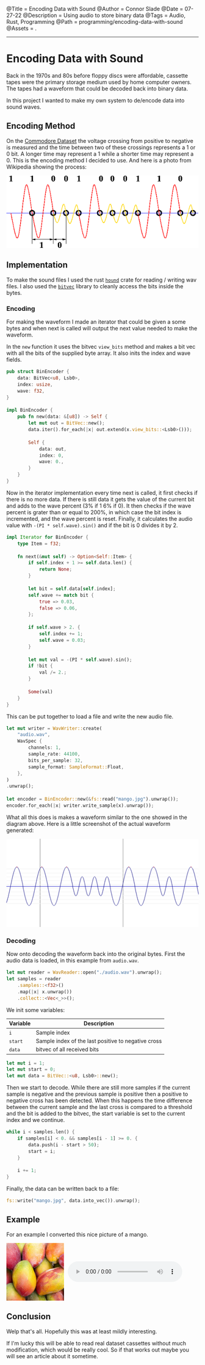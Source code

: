 @Title = Encoding Data with Sound
@Author = Connor Slade
@Date = 07-27-22
@Description = Using audio to store binary data
@Tags = Audio, Rust, Programming
@Path = programming/encoding-data-with-sound
@Assets = .

---

# Encoding Data with Sound

Back in the 1970s and 80s before floppy discs were affordable, cassette tapes were the primary storage medium used by home computer owners.
The tapes had a waveform that could be decoded back into binary data.

In this project I wanted to make my own system to de/encode data into sound waves.

## Encoding Method

On the [Commodore Dataset](https://en.wikipedia.org/wiki/Commodore_Datasette) the voltage crossing from positive to negative is measured and the time between two of these crossings represents a 1 or 0 bit.
A longer time may represent a 1 while a shorter time may represent a 0.
This is the encoding method I decided to use.
And here is a photo from Wikipedia showing the process:

![Diagram of data encoding](../assets/programming/encoding-data-with-sound/waveform.png)

## Implementation

To make the sound files I used the rust [`hound`](https://github.com/ruuda/hound) crate for reading / writing wav files.
I also used the [`bitvec`](https://github.com/bitvecto-rs/bitvec) library to cleanly access the bits inside the bytes.

### Encoding

For making the waveform I made an iterator that could be given a some bytes and when next is called will output the next value needed to make the waveform.

In the `new` function it uses the bitvec `view_bits` method and makes a bit vec with all the bits of the supplied byte array.
It also inits the index and wave fields.

```rust
pub struct BinEncoder {
    data: BitVec<u8, Lsb0>,
    index: usize,
    wave: f32,
}

impl BinEncoder {
    pub fn new(data: &[u8]) -> Self {
        let mut out = BitVec::new();
        data.iter().for_each(|x| out.extend(x.view_bits::<Lsb0>()));

        Self {
            data: out,
            index: 0,
            wave: 0.,
        }
    }
}

```

Now in the iterator implementation every time next is called, it first checks if there is no more data.
If there is still data it gets the value of the current bit and adds to the wave percent (3% if 1 6% if 0).
It then checks if the wave percent is grater than or equal to 200%, in which case the bit index is incremented, and the wave percent is reset.
Finally, it calculates the audio value with `-(PI * self.wave).sin()` and if the bit is 0 divides it by 2.

```rust
impl Iterator for BinEncoder {
    type Item = f32;

    fn next(&mut self) -> Option<Self::Item> {
        if self.index + 1 >= self.data.len() {
            return None;
        }

        let bit = self.data[self.index];
        self.wave += match bit {
            true => 0.03,
            false => 0.06,
        };

        if self.wave > 2. {
            self.index += 1;
            self.wave = 0.03;
        }

        let mut val = -(PI * self.wave).sin();
        if !bit {
            val /= 2.;
        }

        Some(val)
    }
}
```

This can be put together to load a file and write the new audio file.

```rust
let mut writer = WavWriter::create(
    "audio.wav",
    WavSpec {
        channels: 1,
        sample_rate: 44100,
        bits_per_sample: 32,
        sample_format: SampleFormat::Float,
    },
)
.unwrap();

let encoder = BinEncoder::new(&fs::read("mango.jpg").unwrap());
encoder.for_each(|x| writer.write_sample(x).unwrap());
```

What all this does is makes a waveform similar to the one showed in the diagram above.
Here is a little screenshot of the actual waveform generated:

![Real data encoded](../assets/programming/encoding-data-with-sound/real_waveform.png)

### Decoding

Now onto decoding the waveform back into the original bytes.
First the audio data is loaded, in this example from `audio.wav`.

```rust
let mut reader = WavReader::open("./audio.wav").unwrap();
let samples = reader
    .samples::<f32>()
    .map(|x| x.unwrap())
    .collect::<Vec<_>>();
```

We init some variables:

| Variable | Description                                         |
| -------- | --------------------------------------------------- |
| `i`      | Sample index                                        |
| `start`  | Sample index of the last positive to negative cross |
| `data`   | bitvec of all received bits                         |

```rust
let mut i = 1;
let mut start = 0;
let mut data = BitVec::<u8, Lsb0>::new();
```

Then we start to decode.
While there are still more samples if the current sample is negative and the previous sample is positive then a positive to negative cross has been detected.
When this happens the time difference between the current sample and the last cross is compared to a threshold and the bit is added to the bitvec, the start variable is set to the current index and we continue.

```rust
while i < samples.len() {
    if samples[i] < 0. && samples[i - 1] >= 0. {
        data.push(i - start > 50);
        start = i;
    }

    i += 1;
}
```

Finally, the data can be written back to a file:

```rust
fs::write("mango.jpg", data.into_vec()).unwrap();
```

## Example

For an example I converted this nice picture of a mango.

<div style="display:flex;align-items:center;">
  <img src="../assets/programming/encoding-data-with-sound/mango.jpg" width="30%" style="margin-right:10px;" />

  <audio controls>
    <source src="../assets/programming/encoding-data-with-sound/mango.mp3" type="audio/mp3" />
  </audio>
</div>

## Conclusion

Welp that's all.
Hopefully this was at least mildly interesting.

If I'm lucky this will be able to read real dataset cassettes without much modification, which would be really cool.
So if that works out maybe you will see an article about it sometime.
